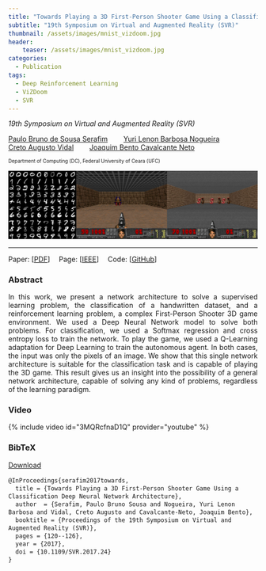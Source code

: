 ```yaml
---
title: "Towards Playing a 3D First-Person Shooter Game Using a Classification Deep Neural Network Architecture"
subtitle: "19th Symposium on Virtual and Augmented Reality (SVR)"
thumbnail: /assets/images/mnist_vizdoom.jpg
header:
    teaser: /assets/images/mnist_vizdoom.jpg
categories:
  - Publication
tags:
  - Deep Reinforcement Learning
  - ViZDoom
  - SVR
---
```


*19th Symposium on Virtual and Augmented Reality (SVR)*  

[Paulo Bruno de Sousa Serafim](https://paulobruno.github.io)
  [Yuri Lenon Barbosa Nogueira](http://www.lia.ufc.br/~yuri/)  
[Creto Augusto Vidal](http://www.lia.ufc.br/~cvidal/)
  [Joaquim Bento Cavalcante Neto](http://www.lia.ufc.br/~joaquimb/)

<p style="font-size:0.7em">
    Department of Computing (DC), Federal University of Ceara (UFC)
</p>

![Mnist problem and ViZDoom's Scenarios](/assets/images/mnist_vizdoom.jpg)

---

Paper: [[PDF](https://www.researchgate.net/profile/Creto_Vidal/publication/321174607_Towards_Playing_a_3D_First-Person_Shooter_Game_Using_a_Classification_Deep_Neural_Network_Architecture/links/5d8b59e6299bf10cff0b80e1/Towards-Playing-a-3D-First-Person-Shooter-Game-Using-a-Classification-Deep-Neural-Network-Architecture.pdf)]
 Page: [[IEEE](https://ieeexplore.ieee.org/document/8114428)]
 Code: [[GitHub](https://github.com/paulobruno/ViZDoom/tree/SVR_2017)]


### Abstract

<p style="text-align:justify;">
In this work, we present a network architecture to solve a supervised learning problem, the classification of a handwritten dataset, and a reinforcement learning problem, a complex First-Person Shooter 3D game environment. We used a Deep Neural Network model to solve both problems. For classification, we used a Softmax regression and cross entropy loss to train the network. To play the game, we used a Q-Learning adaptation for Deep Learning to train the autonomous agent. In both cases, the input was only the pixels of an image. We show that this single network architecture is suitable for the classification task and is capable of playing the 3D game. This result gives us an insight into the possibility of a general network architecture, capable of solving any kind of problems, regardless of the learning paradigm.
</p>


### Video

{% include video id="3MQRcfnaD1Q" provider="youtube" %}


### BibTeX

<p style="text-align:left">
  <a  href="/assets/citations/serafim2017towards.bib">Download</a>
</p>

```
@InProceedings{serafim2017towards,
  title = {Towards Playing a 3D First-Person Shooter Game Using a Classification Deep Neural Network Architecture},
  author  = {Serafim, Paulo Bruno Sousa and Nogueira, Yuri Lenon Barbosa and Vidal, Creto Augusto and Cavalcante-Neto, Joaquim Bento},
  booktitle = {Proceedings of the 19th Symposium on Virtual and Augmented Reality (SVR)},
  pages = {120--126},
  year = {2017},
  doi = {10.1109/SVR.2017.24}
}
```

